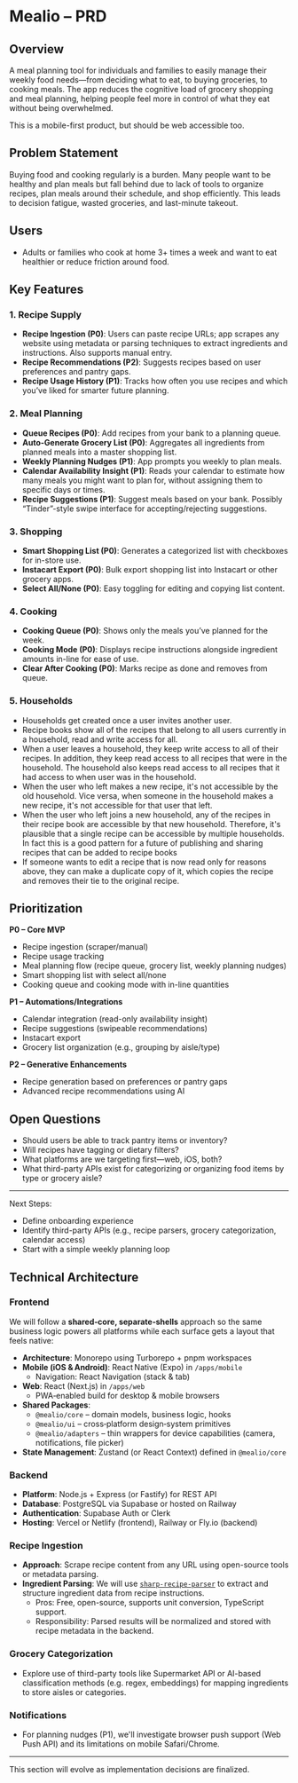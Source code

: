 # Mealio – PRD

## Overview
A meal planning tool for individuals and families to easily manage their weekly food needs—from deciding what to eat, to buying groceries, to cooking meals. The app reduces the cognitive load of grocery shopping and meal planning, helping people feel more in control of what they eat without being overwhelmed.

This is a mobile-first product, but should be web accessible too.

## Problem Statement
Buying food and cooking regularly is a burden. Many people want to be healthy and plan meals but fall behind due to lack of tools to organize recipes, plan meals around their schedule, and shop efficiently. This leads to decision fatigue, wasted groceries, and last-minute takeout.

## Users
- Adults or families who cook at home 3+ times a week and want to eat healthier or reduce friction around food.

## Key Features

### 1. Recipe Supply
- **Recipe Ingestion (P0)**: Users can paste recipe URLs; app scrapes any website using metadata or parsing techniques to extract ingredients and instructions. Also supports manual entry.
- **Recipe Recommendations (P2)**: Suggests recipes based on user preferences and pantry gaps.
- **Recipe Usage History (P1)**: Tracks how often you use recipes and which you’ve liked for smarter future planning.

### 2. Meal Planning
- **Queue Recipes (P0)**: Add recipes from your bank to a planning queue.
- **Auto-Generate Grocery List (P0)**: Aggregates all ingredients from planned meals into a master shopping list.
- **Weekly Planning Nudges (P1)**: App prompts you weekly to plan meals.
- **Calendar Availability Insight (P1)**: Reads your calendar to estimate how many meals you might want to plan for, without assigning them to specific days or times.
- **Recipe Suggestions (P1)**: Suggest meals based on your bank. Possibly “Tinder”-style swipe interface for accepting/rejecting suggestions.

### 3. Shopping
- **Smart Shopping List (P0)**: Generates a categorized list with checkboxes for in-store use.
- **Instacart Export (P0)**: Bulk export shopping list into Instacart or other grocery apps.
- **Select All/None (P0)**: Easy toggling for editing and copying list content.

### 4. Cooking
- **Cooking Queue (P0)**: Shows only the meals you’ve planned for the week.
- **Cooking Mode (P0)**: Displays recipe instructions alongside ingredient amounts in-line for ease of use.
- **Clear After Cooking (P0)**: Marks recipe as done and removes from queue.

### 5. Households
- Households get created once a user invites another user.
- Recipe books show all of the recipes that belong to all users currently in a household, read and write access for all.
- When a user leaves a household, they keep write access to all of their recipes. In addition, they keep read access to all recipes that were in the household. The household also keeps read access to all recipes that it had access to when user was in the household. 
- When the user who left makes a new recipe, it's not accessible by the old household. Vice versa, when someone in the household makes a new recipe, it's not accessible for that user that left.
- When the user who left joins a new household, any of the recipes in their recipe book are accessible by that new household. Therefore, it's plausible that a single recipe can be accessible by multiple households. In fact this is a good pattern for a future of publishing and sharing recipes that can be added to recipe books
- If someone wants to edit a recipe that is now read only for reasons above, they can make a duplicate copy of it, which copies the recipe and removes their tie to the original recipe.

## Prioritization

**P0 – Core MVP**
- Recipe ingestion (scraper/manual)
- Recipe usage tracking
- Meal planning flow (recipe queue, grocery list, weekly planning nudges)
- Smart shopping list with select all/none
- Cooking queue and cooking mode with in-line quantities

**P1 – Automations/Integrations**
- Calendar integration (read-only availability insight)
- Recipe suggestions (swipeable recommendations)
- Instacart export
- Grocery list organization (e.g., grouping by aisle/type)

**P2 – Generative Enhancements**
- Recipe generation based on preferences or pantry gaps
- Advanced recipe recommendations using AI

## Open Questions
- Should users be able to track pantry items or inventory?
- Will recipes have tagging or dietary filters?
- What platforms are we targeting first—web, iOS, both?
- What third-party APIs exist for categorizing or organizing food items by type or grocery aisle?

---

Next Steps:
- Define onboarding experience
- Identify third-party APIs (e.g., recipe parsers, grocery categorization, calendar access)
- Start with a simple weekly planning loop

## Technical Architecture

### Frontend
We will follow a **shared‑core, separate‑shells** approach so the same business logic powers all platforms while each surface gets a layout that feels native:
- **Architecture**: Monorepo using Turborepo + pnpm workspaces
- **Mobile (iOS & Android)**: React Native (Expo) in `/apps/mobile`
  - Navigation: React Navigation (stack & tab)
- **Web**: React (Next.js) in `/apps/web`
  - PWA‑enabled build for desktop & mobile browsers
- **Shared Packages**:
  - `@mealio/core` – domain models, business logic, hooks
  - `@mealio/ui` – cross‑platform design‑system primitives
  - `@mealio/adapters` – thin wrappers for device capabilities (camera, notifications, file picker)
- **State Management**: Zustand (or React Context) defined in `@mealio/core`


### Backend
- **Platform**: Node.js + Express (or Fastify) for REST API
- **Database**: PostgreSQL via Supabase or hosted on Railway
- **Authentication**: Supabase Auth or Clerk
- **Hosting**: Vercel or Netlify (frontend), Railway or Fly.io (backend)

### Recipe Ingestion
- **Approach**: Scrape recipe content from any URL using open-source tools or metadata parsing.
- **Ingredient Parsing**: We will use [`sharp-recipe-parser`](https://www.npmjs.com/package/sharp-recipe-parser) to extract and structure ingredient data from recipe instructions.
  - Pros: Free, open-source, supports unit conversion, TypeScript support.
  - Responsibility: Parsed results will be normalized and stored with recipe metadata in the backend.

### Grocery Categorization
- Explore use of third-party tools like Supermarket API or AI-based classification methods (e.g. regex, embeddings) for mapping ingredients to store aisles or categories.

### Notifications
- For planning nudges (P1), we'll investigate browser push support (Web Push API) and its limitations on mobile Safari/Chrome.

---

This section will evolve as implementation decisions are finalized.